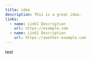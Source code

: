 ```yaml
---
title: idea
description: This is a great idea.
links:
  - name: Link1 Description
    url: https://example.com
  - name: Link2 Description
    url: https://another-example.com
---
```


test